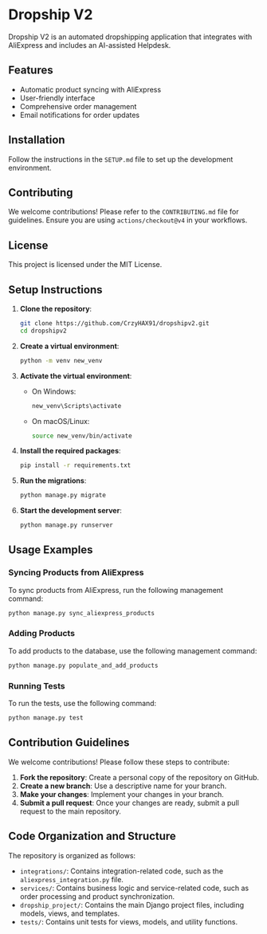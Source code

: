 # Dropship V2

Dropship V2 is an automated dropshipping application that integrates with AliExpress and includes an AI-assisted Helpdesk.

## Features

- Automatic product syncing with AliExpress
- User-friendly interface
- Comprehensive order management
- Email notifications for order updates

## Installation

Follow the instructions in the `SETUP.md` file to set up the development environment.

## Contributing

We welcome contributions! Please refer to the `CONTRIBUTING.md` file for guidelines. Ensure you are using `actions/checkout@v4` in your workflows.
## License

This project is licensed under the MIT License.

## Setup Instructions

1. **Clone the repository**:

   ```bash
   git clone https://github.com/CrzyHAX91/dropshipv2.git
   cd dropshipv2
   ```

2. **Create a virtual environment**:

   ```bash
   python -m venv new_venv
   ```

3. **Activate the virtual environment**:
   - On Windows:

     ```bash
     new_venv\Scripts\activate
     ```

   - On macOS/Linux:

     ```bash
     source new_venv/bin/activate
     ```

4. **Install the required packages**:

   ```bash
   pip install -r requirements.txt
   ```

5. **Run the migrations**:

   ```bash
   python manage.py migrate
   ```

6. **Start the development server**:

   ```bash
   python manage.py runserver
   ```

## Usage Examples

### Syncing Products from AliExpress

To sync products from AliExpress, run the following management command:

```bash
python manage.py sync_aliexpress_products
```

### Adding Products

To add products to the database, use the following management command:

```bash
python manage.py populate_and_add_products
```

### Running Tests

To run the tests, use the following command:

```bash
python manage.py test
```

## Contribution Guidelines

We welcome contributions! Please follow these steps to contribute:

1. **Fork the repository**: Create a personal copy of the repository on GitHub.
2. **Create a new branch**: Use a descriptive name for your branch.
3. **Make your changes**: Implement your changes in your branch.
4. **Submit a pull request**: Once your changes are ready, submit a pull request to the main repository.

## Code Organization and Structure

The repository is organized as follows:

- `integrations/`: Contains integration-related code, such as the `aliexpress_integration.py` file.
- `services/`: Contains business logic and service-related code, such as order processing and product synchronization.
- `dropship_project/`: Contains the main Django project files, including models, views, and templates.
- `tests/`: Contains unit tests for views, models, and utility functions.
